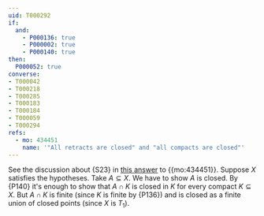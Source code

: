 ```yaml
---
uid: T000292
if:
  and:
    - P000136: true
    - P000002: true
    - P000140: true
then:
  P000052: true
converse:
- T000042
- T000218
- T000285
- T000183
- T000184
- T000059
- T000294
refs:
  - mo: 434451
    name: '"All retracts are closed" and "all compacts are closed"'
---
```


See the discussion about {S23} in [this answer](https://mathoverflow.net/a/435257/458159) to {{mo:434451}}.  Suppose $X$ satisfies the hypotheses.  Take $A\subseteq X$.  We have to show $A$ is closed.  By {P140} it's enough to show that $A\cap K$ is closed in $K$ for every compact $K\subseteq X$.  But $A\cap K$ is finite (since $K$ is finite by {P136}) and is closed as a finite union of closed points (since $X$ is $T_1$).
